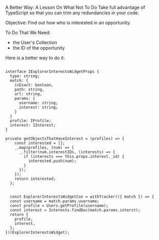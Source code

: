 A Better Way: A Lesson On What Not To Do
Take full advantage of TypeScript so that you can trim any redundancies in your code. 

Objective:
Find out how who is interested in an opportunity.

To Do That We Need:
- the User's Collection
- the ID of the opportunity



Here is a better way to do it:
```

interface IExplorerInterestsWidgetProps {
  type: string;
  match: {
    isExact: boolean,
    path: string,
    url: string,
    params: {
      username: string;
      interest: string;
    }
  }
  profile: IProfile;
  interest: IInterest;
}

private getObjectsThatHaveInterest = (profiles) => {
    const interested = [];
    _.map(profiles, (num) => {
      _.filter(num.interestIDs, (interests) => {
        if (interests === this.props.interest._id) {
          interested.push(num);
        }
      });
    });
    return interested;
  };
  
  
  const ExplorerInterestsWidgetCon = withTracker(({ match }) => {
  const username = match.params.username;
  const profile = Users.getProfile(username);
  const interest = Interests.findDoc(match.params.interst);
  return {
    profile,
    interest,
  };
})(ExplorerInterestsWidget);
```

